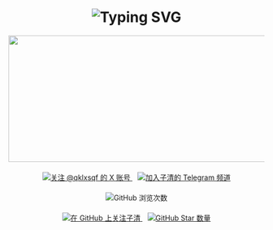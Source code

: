 <div align="center">
    <h1>
        <img src="https://readme-typing-svg.herokuapp.com?font=Jetbrains+mono&size=40&duration=3000&color=33FF33&center=true&vCenter=true&width=500&lines=你好..+我是子清;欢迎来到..+我的Github主页!" alt="Typing SVG" />
    </h1>
</div>

<div align="center">
  <img src="https://i.giphy.com/media/v1.Y2lkPTc5MGI3NjExMHhmeXhvcW10ZGxpcjdzczUxdDlndGU1MmpydWtwbjJzN3M5eThqYyZlcD12MV9pbnRlcm5hbF9naWZfYnlfaWQmY3Q9Zw/Rpl1sod1vCXK0L2SUN/giphy.gif" width="600" height="250"/>
</div>

<div align="center" style="margin-top: 20px;">
    <a href="https://x.com/qklxsqf">
        <img src="https://img.shields.io/twitter/follow/qklxsqf?style=social" alt="关注 @qklxsqf 的 X 账号">
    </a>
    <a href="https://t.me/ksqxszq" style="margin-left: 10px;">
        <img src="https://img.shields.io/badge/Telegram-加入电报频道-blue?style=for-the-badge&logo=telegram" alt="加入子清的 Telegram 频道">
    </a>
</div>

<div align="center" style="margin-top: 20px;">
    <img src="https://komarev.com/ghpvc/?username=ziqing888&color=brightgreen" alt="GitHub 浏览次数" />
</div>

<div align="center" style="margin-top: 20px;">
    <a href="https://github.com/ziqing888">
        <img src="https://img.shields.io/github/followers/ziqing888?label=GitHub关注&style=social" alt="在 GitHub 上关注子清">
    </a>
    <a href="https://github.com/ziqing888?tab=repositories" style="margin-left: 10px;">
        <img src="https://img.shields.io/github/stars/ziqing888?style=social" alt="GitHub Star 数量">
    </a>
</div>

